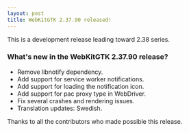 ```yaml
---
layout: post
title: WebKitGTK 2.37.90 released!
---
```


This is a development release leading toward 2.38 series.

### What's new in the WebKitGTK 2.37.90 release?

 - Remove libnotify dependency.
 - Add support for service worker notifications.
 - Add support for loading the notification icon.
 - Add support for pac proxy type in WebDriver.
 - Fix several crashes and rendering issues.
 - Translation updates: Swedish.

Thanks to all the contributors who made possible this release.